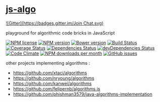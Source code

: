 [js-algo](http://aureooms.github.io/js-algo)
====
[![Gitter](https://badges.gitter.im/Join Chat.svg)](https://gitter.im/aureooms/js-algo?utm_source=badge&utm_medium=badge&utm_campaign=pr-badge&utm_content=badge)

playground for algorithmic code bricks in JavaScript

[![NPM license](http://img.shields.io/npm/l/aureooms-js-algo.svg)](https://raw.githubusercontent.com/aureooms/js-algo/master/LICENSE)
[![NPM version](http://img.shields.io/npm/v/aureooms-js-algo.svg)](https://www.npmjs.org/package/aureooms-js-algo)
[![Bower version](http://img.shields.io/bower/v/aureooms-js-algo.svg)](http://bower.io/search/?q=aureooms-js-algo)
[![Build Status](https://travis-ci.org/aureooms/js-algo.svg)](https://travis-ci.org/aureooms/js-algo)
[![Coverage Status](https://coveralls.io/repos/aureooms/js-algo/badge.png)](https://coveralls.io/r/aureooms/js-algo)
[![Dependencies Status](https://david-dm.org/aureooms/js-algo.png)](https://david-dm.org/aureooms/js-algo#info=dependencies)
[![devDependencies Status](https://david-dm.org/aureooms/js-algo/dev-status.png)](https://david-dm.org/aureooms/js-algo#info=devDependencies)
[![Code Climate](https://codeclimate.com/github/aureooms/js-algo.png)](https://codeclimate.com/github/aureooms/js-algo)
[![NPM downloads per month](http://img.shields.io/npm/dm/aureooms-js-algo.svg)](https://www.npmjs.org/package/aureooms-js-algo)
[![GitHub issues](http://img.shields.io/github/issues/aureooms/js-algo.svg)](https://github.com/aureooms/js-algo/issues)


other projects implementing algorithms :

  - https://github.com/xtaci/algorithms
  - https://github.com/nryoung/algorithms
  - https://github.com/kanwei/algorithms
  - https://github.com/felipernb/algorithms.js
  - https://github.com/phishman3579/java-algorithms-implementation
